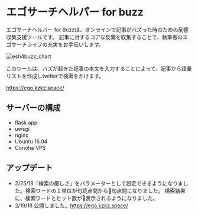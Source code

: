 # エゴサーチヘルパー for buzz

エゴサーチヘルパー for Buzzは、オンラインで記事がバズった時のための反響収集支援ツールです。 記事に対するコアな反響を収集することで、執筆者のエゴサーチライフの充実をお手伝いします。 

![esh4buzz_chart](static/chart.png)

このツールは、バズが起きた記事の本文を入力することによって、記事から語彙リストを作成しtwitterで検索をかけます。

https://ego.kzkz.space/


## サーバーの構成
- flask app
- uwsgi
- nginx
- Ubuntu 16.04
- Conoha VPS


## アップデート
- 2/25/18「検索の厳しさ」をパラメーターとして設定できるようになりました。検索ワードの１単位が句読点間から句点間になりました。
検索結果に、検索ワードとヒット数が表示されるようになりました。
- 2/19/18 公開しました。https://ego.kzkz.space/